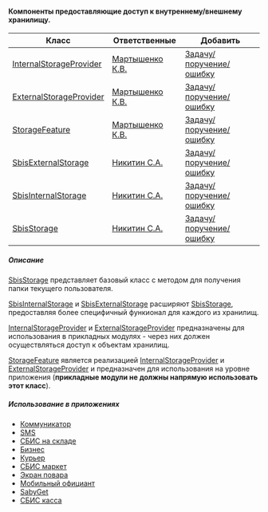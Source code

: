 #### Компоненты предоставляющие доступ к внутреннему/внешнему хранилищу.

|Класс|Ответственные|Добавить|
|-----|-------------|--------|
|[InternalStorageProvider](src/main/java/ru/tensor/sbis/storage/contract/InternalStorageProvider.kt)|[Мартышенко К.В.](https://online.sbis.ru/person/7ae2600c-8e7c-4c7a-aafe-7ff6f2fd34ea)|[Задачу/поручение/ошибку](https://online.sbis.ru/area/d5cff451-8688-4af0-970a-8127570b0308)|
|[ExternalStorageProvider](src/main/java/ru/tensor/sbis/storage/contract/ExternalStorageProvider.kt)|[Мартышенко К.В.](https://online.sbis.ru/person/7ae2600c-8e7c-4c7a-aafe-7ff6f2fd34ea)|[Задачу/поручение/ошибку](https://online.sbis.ru/area/d5cff451-8688-4af0-970a-8127570b0308)|
|[StorageFeature](src/main/java/ru/tensor/sbis/storage/contract/StorageFeature.kt)|[Мартышенко К.В.](https://online.sbis.ru/person/7ae2600c-8e7c-4c7a-aafe-7ff6f2fd34ea)|[Задачу/поручение/ошибку](https://online.sbis.ru/area/d5cff451-8688-4af0-970a-8127570b0308)|
|[SbisExternalStorage](src/main/java/ru/tensor/sbis/storage/external/SbisExternalStorage.kt)|[Никитин С.А.](https://online.sbis.ru/person/312e2356-e6c6-4cfa-8db0-a5b1daae1736)|[Задачу/поручение/ошибку](https://online.sbis.ru/area/d5cff451-8688-4af0-970a-8127570b0308)|
|[SbisInternalStorage](src/main/java/ru/tensor/sbis/storage/internal/SbisInternalStorage.kt)|[Никитин С.А.](https://online.sbis.ru/person/312e2356-e6c6-4cfa-8db0-a5b1daae1736)|[Задачу/поручение/ошибку](https://online.sbis.ru/area/d5cff451-8688-4af0-970a-8127570b0308)|
|[SbisStorage](src/main/java/ru/tensor/sbis/storage/SbisStorage.kt)|[Никитин С.А.](https://online.sbis.ru/person/312e2356-e6c6-4cfa-8db0-a5b1daae1736)|[Задачу/поручение/ошибку](https://online.sbis.ru/area/d5cff451-8688-4af0-970a-8127570b0308)|

##### Описание
[SbisStorage](src/main/java/ru/tensor/sbis/storage/SbisStorage.kt) представляет базовый класс с методом для получения папки текущего пользователя.

[SbisInternalStorage](src/main/java/ru/tensor/sbis/storage/internal/SbisInternalStorage.kt) и [SbisExternalStorage](src/main/java/ru/tensor/sbis/storage/SbisExternalStorage.kt) расширяют [SbisStorage](src/main/java/ru/tensor/sbis/storage/SbisStorage.kt), предоставляя более специфичный функионал для каждого из хранилищ.

[InternalStorageProvider](src/main/java/ru/tensor/sbis/storage/contract/InternalStorageProvider.kt) и [ExternalStorageProvider](src/main/java/ru/tensor/sbis/storage/contract/ExternalStorageProvider.kt) предназначены для использования в прикладных модулях - через них должен осуществляться доступ к объектам хранилищ.

[StorageFeature](src/main/java/ru/tensor/sbis/storage/contract/StorageFeature.kt) является реализацией [InternalStorageProvider](src/main/java/ru/tensor/sbis/storage/contract/InternalStorageProvider.kt) и [ExternalStorageProvider](src/main/java/ru/tensor/sbis/storage/contract/ExternalStorageProvider.kt) и предназначен для использования на уровне приложения (**прикладные модули не должны напрямую использовать этот класс**).

##### Использование в приложениях
- [Коммуникатор](https://git.sbis.ru/mobileworkspace/apps/droid/communicator)
- [SMS](https://git.sbis.ru/mobileworkspace/apps/droid/sms)
- [СБИС на складе](https://git.sbis.ru/mobileworkspace/apps/droid/storekeeper)
- [Бизнес](https://git.sbis.ru/mobileworkspace/apps/droid/business)
- [Курьер](https://git.sbis.ru/mobileworkspace/apps/droid/courier)
- [СБИС маркет](https://git.sbis.ru/mobileworkspace/apps/droid/appmarket)
- [Экран повара](https://git.sbis.ru/mobileworkspace/apps/droid/cookscreen)
- [Мобильный официант](https://git.sbis.ru/mobileworkspace/apps/droid/waiter2)
- [SabyGet](https://git.sbis.ru/mobileworkspace/apps/droid/showcase)
- [СБИС касса](https://git.sbis.ru/mobileworkspace/apps/droid/retail)